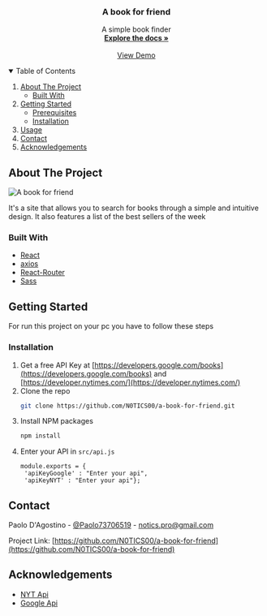 <!-- PROJECT LOGO -->
<br />
<p align="center">


  <h3 align="center">A book for friend</h3>

  <p align="center">
    A simple book finder
    <br />
    <a href="https://github.com/N0TICS00/a-book-for-friend"><strong>Explore the docs »</strong></a>
    <br />
    <br />
    <a href="https://a-book-for-friend.herokuapp.com/">View Demo</a>
  </p>
</p>



<!-- TABLE OF CONTENTS -->
<details open="open">
  <summary>Table of Contents</summary>
  <ol>
    <li>
      <a href="#about-the-project">About The Project</a>
      <ul>
        <li><a href="#built-with">Built With</a></li>
      </ul>
    </li>
    <li>
      <a href="#getting-started">Getting Started</a>
      <ul>
        <li><a href="#prerequisites">Prerequisites</a></li>
        <li><a href="#installation">Installation</a></li>
      </ul>
    </li>
    <li><a href="#usage">Usage</a></li>
    <li><a href="#contact">Contact</a></li>
    <li><a href="#acknowledgements">Acknowledgements</a></li>
  </ol>
</details>



<!-- ABOUT THE PROJECT -->
## About The Project

![A book for friend](https://user-images.githubusercontent.com/76558194/141333304-2b74f81b-ce1d-4899-ad72-a42fd97d342d.png)

It's a site that allows you to search for books through a simple and intuitive design. It also features a list of the best sellers of the week
### Built With

* [React](https://reactjs.org/)
* [axios](https://axios-http.com/)
* [React-Router](https://reactrouter.com/)
* [Sass](https://sass-lang.com/)


<!-- GETTING STARTED -->
## Getting Started

For run this project on your pc you have to follow these steps

### Installation

1. Get a free API Key at [https://developers.google.com/books](https://developers.google.com/books) and [https://developer.nytimes.com/](https://developer.nytimes.com/)
2. Clone the repo
   ```sh
   git clone https://github.com/N0TICS00/a-book-for-friend.git
   ```
3. Install NPM packages
   ```sh
   npm install
   ```
4. Enter your API in `src/api.js`
   ```JS
   module.exports = {
    'apiKeyGoogle' : "Enter your api",
    'apiKeyNYT' : "Enter your api"};
   ```


<!-- CONTACT -->
## Contact

Paolo D'Agostino - [@Paolo73706519](https://twitter.com/Paolo73706519) - notics.pro@gmail.com

Project Link: [https://github.com/N0TICS00/a-book-for-friend](https://github.com/N0TICS00/a-book-for-friend)



<!-- ACKNOWLEDGEMENTS -->
## Acknowledgements
* [NYT Api](https://developer.nytimes.com/)
* [Google Api](https://developers.google.com/books)
